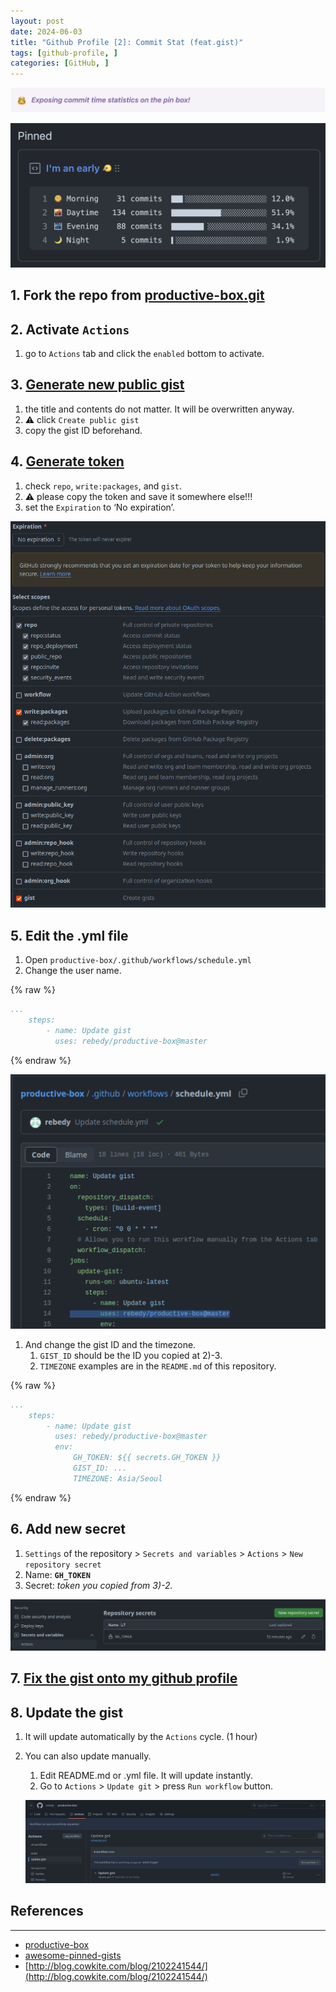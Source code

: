 ```yaml
---
layout: post
date: 2024-06-03
title: "Github Profile [2]: Commit Stat (feat.gist)"
tags: [github-profile, ]
categories: [GitHub, ]
---
```



       


       


       


![0](/assets/img/2024-06-03-Github-Profile-[2]:-Commit-Stat-(feat.gist).md/0.png)


![1](/assets/img/2024-06-03-Github-Profile-[2]:-Commit-Stat-(feat.gist).md/1.png)


       


       


       



## 1. Fork the repo from [productive-box.git](https://github.com/rebedy/productive-box.git)


       


       


       



## 2. Activate `Actions`

1. go to `Actions` tab and click the `enabled` bottom to activate.

       


       


       



## 3. [Generate new public gist](https://gist.github.com/)

1. the title and contents do not matter. It will be overwritten anyway.
2. ⚠️ click `Create public gist`
3. copy the gist ID beforehand.

       


       


       



## 4. [Generate token](https://github.com/settings/tokens/new)

1. check `repo`, `write:packages`, and `gist`.
2. ⚠️ please copy the token and save it somewhere else!!!
3. set the `Expiration` to ‘No expiration’.

![2](/assets/img/2024-06-03-Github-Profile-[2]:-Commit-Stat-(feat.gist).md/2.png)


       


       


       



## 5. Edit the .yml file 

1. Open `productive-box/.github/workflows/schedule.yml`
2. Change the user name.


{% raw %}
```yaml
...
	steps:
		- name: Update gist
		  uses: rebedy/productive-box@master
```
{% endraw %}



![3](/assets/img/2024-06-03-Github-Profile-[2]:-Commit-Stat-(feat.gist).md/3.png)

1. And change the gist ID and the timezone.
	1. `GIST_ID` should be the ID you copied at 2)-3.
	2. `TIMEZONE` examples are in the `README.md` of this repository.


{% raw %}
```yaml
...
	steps:
		- name: Update gist
		  uses: rebedy/productive-box@master
		  env:
			  GH_TOKEN: ${{ secrets.GH_TOKEN }}
			  GIST_ID: ...
			  TIMEZONE: Asia/Seoul
```
{% endraw %}



       


       


       



## 6. Add new secret

1. `Settings` of the repository > `Secrets and variables` > `Actions` > `New repository secret`
2. Name: **`GH_TOKEN`**
3. Secret: _token you copied from 3)-2._

![4](/assets/img/2024-06-03-Github-Profile-[2]:-Commit-Stat-(feat.gist).md/4.png)


       


       


       



## 7. [Fix the gist onto my github profile](https://docs.github.com/en/github/setting-up-and-managing-your-github-profile/pinning-items-to-your-profile)


       


       


       



## 8. Update the gist

1. It will update automatically by the `Actions` cycle. (1 hour)
2. You can also update manually.
	1. Edit README.md or .yml file. It will update instantly.
	2. Go to `Actions` > `Update git` > press `Run workflow` button.

	![5](/assets/img/2024-06-03-Github-Profile-[2]:-Commit-Stat-(feat.gist).md/5.png)


       


       


       


       


       


       



## References


---

- [productive-box](https://github.com/maxam2017/productive-box)
- [awesome-pinned-gists](https://github.com/matchai/awesome-pinned-gists)
- [http://blog.cowkite.com/blog/2102241544/](http://blog.cowkite.com/blog/2102241544/)
